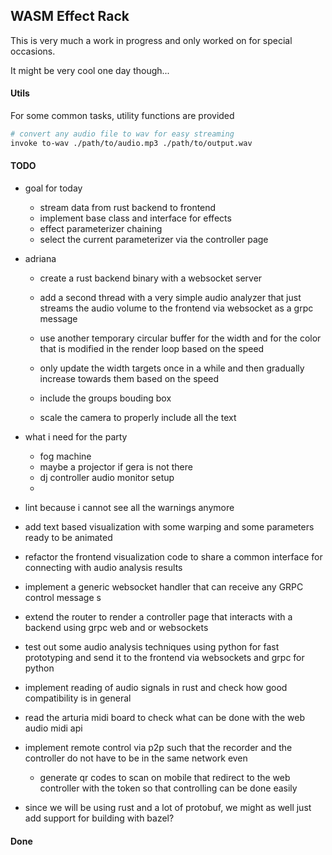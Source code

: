 ## WASM Effect Rack

This is very much a work in progress and only worked on for special occasions.

It might be very cool one day though...

#### Utils

For some common tasks, utility functions are provided

```bash
# convert any audio file to wav for easy streaming
invoke to-wav ./path/to/audio.mp3 ./path/to/output.wav
```

#### TODO

- goal for today
  - stream data from rust backend to frontend
  - implement base class and interface for effects
  - effect parameterizer chaining
  - select the current parameterizer via the controller page

- adriana
  - create a rust backend binary with a websocket server
  - add a second thread with a very simple audio analyzer that just streams the audio volume to the frontend via websocket as a grpc message

  - use another temporary circular buffer for the width and for the color that is modified in the render loop based on the speed
  - only update the width targets once in a while and then gradually increase towards them based on the speed
  - include the groups bouding box
  - scale the camera to properly include all the text

- what i need for the party
  - fog machine
  - maybe a projector if gera is not there
  - dj controller audio monitor setup
  - 

- lint because i cannot see all the warnings anymore
- add text based visualization with some warping and some parameters ready to be animated
- refactor the frontend visualization code to share a common interface for connecting with audio analysis results
- implement a generic websocket handler that can receive any GRPC control message s
- extend the router to render a controller page that interacts with a backend using grpc web and or websockets
- test out some audio analysis techniques using python for fast prototyping and send it to the frontend via websockets and grpc for python
- implement reading of audio signals in rust and check how good compatibility is in general
- read the arturia midi board to check what can be done with the web audio midi api
- implement remote control via p2p such that the recorder and the controller do not have to be in the same network even
  - generate qr codes to scan on mobile that redirect to the web controller with the token so that controlling can be done easily
- since we will be using rust and a lot of protobuf, we might as well just add support for building with bazel?


#### Done
